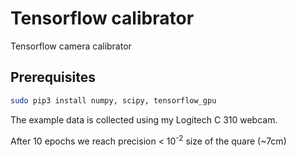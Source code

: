 # Tensorflow calibrator
Tensorflow camera calibrator

## Prerequisites

```bash
sudo pip3 install numpy, scipy, tensorflow_gpu
```

The example data is collected using my Logitech C 310 webcam.

After 10 epochs we reach precision < 10<sup>-2</sup> size of the quare (~7cm)
